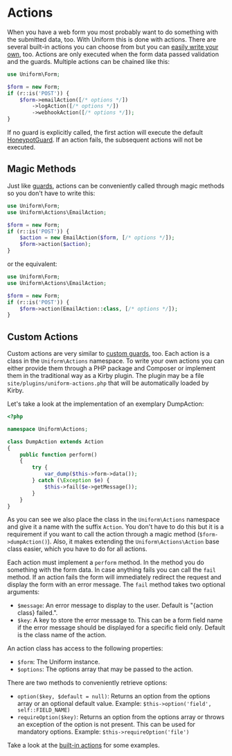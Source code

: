# Actions

When you have a web form you most probably want to do something with the submitted data, too. With Uniform this is done with actions. There are several built-in actions you can choose from but you can [easily write your own](#custom-actions), too. Actions are only executed when the form data passed validation and the guards. Multiple actions can be chained like this:

```php
use Uniform\Form;

$form = new Form;
if (r::is('POST')) {
    $form->emailAction([/* options */])
        ->logAction([/* options */])
        ->webhookAction([/* options */]);
}
```

If no guard is explicitly called, the first action will execute the default [HoneypotGuard](/guards/honeypot). If an action fails, the subsequent actions will not be executed.

## Magic Methods

Just like [guards](/guards), actions can be conveniently called through magic methods so you don't have to write this:

```php
use Uniform\Form;
use Uniform\Actions\EmailAction;

$form = new Form;
if (r::is('POST')) {
    $action = new EmailAction($form, [/* options */]);
    $form->action($action);
}
```

or the equivalent:

```php
use Uniform\Form;
use Uniform\Actions\EmailAction;

$form = new Form;
if (r::is('POST')) {
    $form->action(EmailAction::class, [/* options */]);
}
```

## Custom Actions

Custom actions are very similar to [custom guards](/guards/guards#custom-guards), too. Each action is a class in the `Uniform\Actions` namespace. To write your own actions you can either provide them through a PHP package and Composer or implement them in the traditional way as a Kirby plugin. The plugin may be a file `site/plugins/uniform-actions.php` that will be automatically loaded by Kirby.

Let's take a look at the implementation of an exemplary DumpAction:

```php
<?php

namespace Uniform\Actions;

class DumpAction extends Action
{
    public function perform()
    {
        try {
            var_dump($this->form->data());
        } catch (\Exception $e) {
            $this->fail($e->getMessage());
        }
    }
}

```

As you can see we also place the class in the `Uniform\Actions` namespace and give it a name with the suffix `Action`. You don't have to do this but it is a requirement if you want to call the action through a magic method (`$form->dumpAction()`). Also, it makes extending the `Uniform\Actions\Action` base class easier, which you have to do for all actions.

Each action must implement a `perform` method. In the method you do something with the form data. In case anything fails you can call the `fail` method. If an action fails the form will immediately redirect the request and display the form with an error message. The `fail` method takes two optional arguments:

- `$message`: An error message to display to the user. Default is "{action class} failed.".
- `$key`: A key to store the error message to. This can be a form field name if the error message should be displayed for a specific field only. Default is the class name of the action.

An action class has access to the following properties:

- `$form`: The Uniform instance.
- `$options`: The options array that may be passed to the action.

There are two methods to conveniently retrieve options:

- `option($key, $default = null)`: Returns an option from the options array or an optional default value. Example: `$this->option('field', self::FIELD_NAME)`
- `requireOption($key)`: Returns an option from the options array or throws an exception of the option is not present. This can be used for mandatory options. Example: `$this->requireOption('file')`

Take a look at the [built-in actions](https://github.com/mzur/kirby-uniform/tree/kirby-2/src/Actions) for some examples.
